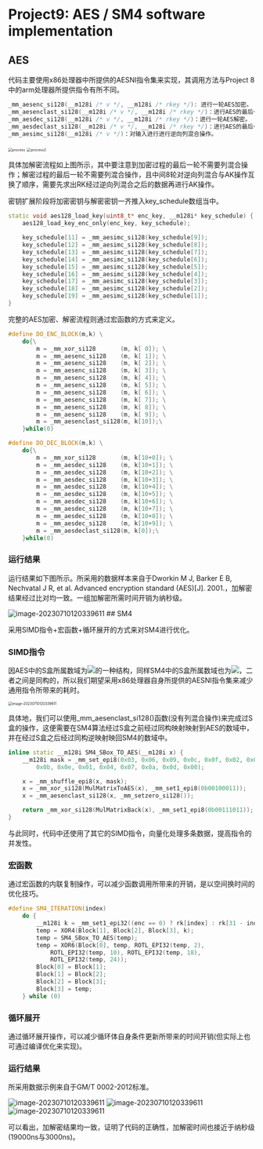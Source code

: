 # Project9: AES / SM4 software implementation

## AES

代码主要使用x86处理器中所提供的AESNI指令集来实现，其调用方法与Project 8中的arm处理器所提供指令有所不同。

```c++
_mm_aesenc_si128(__m128i /* v */, __m128i /* rkey */): 进行一轮AES加密。
_mm_aesenclast_si128(__m128i /* v */, __m128i /* rkey */)：进行AES的最后一轮加密。
_mm_aesdec_si128(__m128i /* v */, __m128i /* rkey */)：进行一轮AES解密。
_mm_aesdeclast_si128(__m128i /* v */, __m128i /* rkey */)：进行AES的最后一轮解密。
_mm_aesimc_si128(__m128i /* v */)：对输入进行进行逆向列混合操作。
```

<img src=".\md_image\process.jpg" alt="process" style="zoom:50%;" />

<img src=".\md_image\process2.jpg" alt="process2" style="zoom:50%;" />

具体加解密流程如上图所示，其中要注意到加密过程的最后一轮不需要列混合操作；解密过程的最后一轮不需要列混合操作，且中间8轮对逆向列混合与AK操作互换了顺序，需要先求出RK经过逆向列混合之后的数据再进行AK操作。

密钥扩展阶段将加密密钥与解密密钥一齐推入key_schedule数组当中。

```c++
static void aes128_load_key(uint8_t* enc_key, __m128i* key_schedule) {
    aes128_load_key_enc_only(enc_key, key_schedule);

    key_schedule[11] = _mm_aesimc_si128(key_schedule[9]);
    key_schedule[12] = _mm_aesimc_si128(key_schedule[8]);
    key_schedule[13] = _mm_aesimc_si128(key_schedule[7]);
    key_schedule[14] = _mm_aesimc_si128(key_schedule[6]);
    key_schedule[15] = _mm_aesimc_si128(key_schedule[5]);
    key_schedule[16] = _mm_aesimc_si128(key_schedule[4]);
    key_schedule[17] = _mm_aesimc_si128(key_schedule[3]);
    key_schedule[18] = _mm_aesimc_si128(key_schedule[2]);
    key_schedule[19] = _mm_aesimc_si128(key_schedule[1]);
}
```

完整的AES加密、解密流程则通过宏函数的方式来定义。

```c++
#define DO_ENC_BLOCK(m,k) \
    do{\
        m = _mm_xor_si128       (m, k[ 0]); \
        m = _mm_aesenc_si128    (m, k[ 1]); \
        m = _mm_aesenc_si128    (m, k[ 2]); \
        m = _mm_aesenc_si128    (m, k[ 3]); \
        m = _mm_aesenc_si128    (m, k[ 4]); \
        m = _mm_aesenc_si128    (m, k[ 5]); \
        m = _mm_aesenc_si128    (m, k[ 6]); \
        m = _mm_aesenc_si128    (m, k[ 7]); \
        m = _mm_aesenc_si128    (m, k[ 8]); \
        m = _mm_aesenc_si128    (m, k[ 9]); \
        m = _mm_aesenclast_si128(m, k[10]);\
    }while(0)

#define DO_DEC_BLOCK(m,k) \
    do{\
        m = _mm_xor_si128       (m, k[10+0]); \
        m = _mm_aesdec_si128    (m, k[10+1]); \
        m = _mm_aesdec_si128    (m, k[10+2]); \
        m = _mm_aesdec_si128    (m, k[10+3]); \
        m = _mm_aesdec_si128    (m, k[10+4]); \
        m = _mm_aesdec_si128    (m, k[10+5]); \
        m = _mm_aesdec_si128    (m, k[10+6]); \
        m = _mm_aesdec_si128    (m, k[10+7]); \
        m = _mm_aesdec_si128    (m, k[10+8]); \
        m = _mm_aesdec_si128    (m, k[10+9]); \
        m = _mm_aesdeclast_si128(m, k[0]);\
    }while(0)
```

### 运行结果

运行结果如下图所示。所采用的数据样本来自于Dworkin M J, Barker E B, Nechvatal J R, et al. Advanced encryption standard (AES)[J]. 2001.，加解密结果经过比对均一致。一组加解密所需时间开销为纳秒级。

<img src=".\md_image\2.png" alt="image-20230710120339611" style="zoom:100%;" />
## SM4

采用SIMD指令+宏函数+循环展开的方式来对SM4进行优化。

### SIMD指令

因AES中的S盒所属数域为![](https://latex.codecogs.com/svg.image?GF(2^8))的一种结构，同样SM4中的S盒所属数域也为![](https://latex.codecogs.com/svg.image?GF(2^8))，二者之间是同构的，所以我们期望采用x86处理器自身所提供的AESNI指令集来减少通用指令所带来的耗时。

<img src=".\md_image\1.png" alt="image-20230710120339611" style="zoom:50%;" />

具体地，我们可以使用_mm_aesenclast_si128()函数(没有列混合操作)来完成过S盒的操作，这便需要在SM4算法经过S盒之前经过同构映射映射到AES的数域中，并在经过S盒之后经过同构逆映射映回SM4的数域中。

```c++
inline static __m128i SM4_SBox_TO_AES(__m128i x) {
    __m128i mask = _mm_set_epi8(0x03, 0x06, 0x09, 0x0c, 0x0f, 0x02, 0x05, 0x08,
        0x0b, 0x0e, 0x01, 0x04, 0x07, 0x0a, 0x0d, 0x00);

    x = _mm_shuffle_epi8(x, mask);
    x = _mm_xor_si128(MulMatrixToAES(x), _mm_set1_epi8(0b00100011));
    x = _mm_aesenclast_si128(x, _mm_setzero_si128());

    return _mm_xor_si128(MulMatrixBack(x), _mm_set1_epi8(0b00111011));
}
```

与此同时，代码中还使用了其它的SIMD指令，向量化处理多条数据，提高指令的并发性。

### 宏函数

通过宏函数的内联复制操作，可以减少函数调用所带来的开销，是以空间换时间的优化技巧。

```c++
#define SM4_ITERATION(index)                                                 \
    do {                                                                     \
        __m128i k = _mm_set1_epi32((enc == 0) ? rk[index] : rk[31 - index]); \
        temp = XOR4(Block[1], Block[2], Block[3], k);                        \
        temp = SM4_SBox_TO_AES(temp);                                        \
        temp = XOR6(Block[0], temp, ROTL_EPI32(temp, 2),                     \
            ROTL_EPI32(temp, 10), ROTL_EPI32(temp, 18),                      \
            ROTL_EPI32(temp, 24));                                           \
        Block[0] = Block[1];                                                 \
        Block[1] = Block[2];                                                 \
        Block[2] = Block[3];                                                 \
        Block[3] = temp;                                                     \
    } while (0)
```

### 循环展开

通过循环展开操作，可以减少循环体自身条件更新所带来的时间开销(但实际上也可通过编译优化来实现)。

### 运行结果

所采用数据示例来自于GM/T 0002-2012标准。

<img src=".\md_image\3.png" alt="image-20230710120339611" style="zoom:100%;" />

<img src=".\md_image\4.png" alt="image-20230710120339611" style="zoom:100%;" />

<img src=".\md_image\5.png" alt="image-20230710120339611" style="zoom:100%;" />

可以看出，加解密结果均一致，证明了代码的正确性，加解密时间也接近于纳秒级(19000ns与3000ns)。
